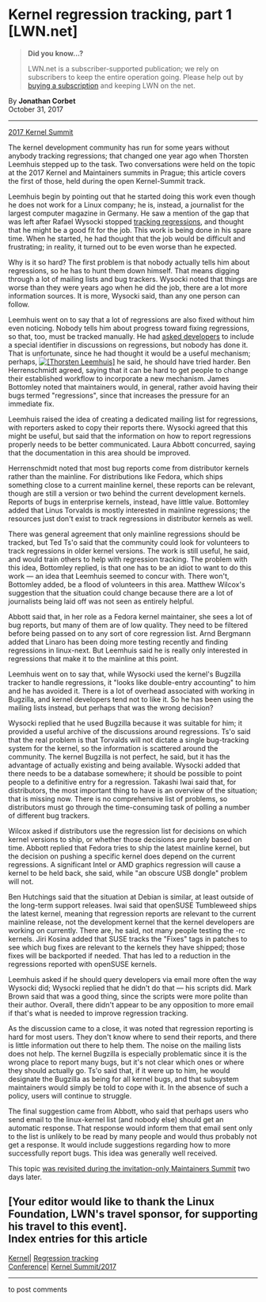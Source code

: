 # Kernel regression tracking, part 1 [LWN.net]

> **Did you know...?**
> 
> LWN.net is a subscriber-supported publication; we rely on subscribers to keep the entire operation going. Please help out by [buying a subscription](/Promo/nst-nag4/subscribe) and keeping LWN on the net. 

By **Jonathan Corbet**  
October 31, 2017 

* * *

[2017 Kernel Summit](/Articles/KernelSummit2017/)

The kernel development community has run for some years without anybody tracking regressions; that changed one year ago when Thorsten Leemhuis stepped up to the task. Two conversations were held on the topic at the 2017 Kernel and Maintainers summits in Prague; this article covers the first of those, held during the open Kernel-Summit track. 

Leemhuis begin by pointing out that he started doing this work even though he does not work for a Linux company; he is, instead, a journalist for the largest computer magazine in Germany. He saw a mention of the gap that was left after Rafael Wysocki stopped [tracking regressions](/Articles/414223/), and thought that he might be a good fit for the job. This work is being done in his spare time. When he started, he had thought that the job would be difficult and frustrating; in reality, it turned out to be even worse than he expected. 

Why is it so hard? The first problem is that nobody actually tells him about regressions, so he has to hunt them down himself. That means digging through a lot of mailing lists and bug trackers. Wysocki noted that things are worse than they were years ago when he did the job, there are a lot more information sources. It is more, Wysocki said, than any one person can follow. 

Leemhuis went on to say that a lot of regressions are also fixed without him even noticing. Nobody tells him about progress toward fixing regressions, so that, too, must be tracked manually. He had [asked developers](/Articles/729620/) to include a special identifier in discussions on regressions, but nobody has done it. That is unfortunate, since he had thought it would be a useful mechanism; perhaps, [![\[Thorsten
Leemhuis\]](https://static.lwn.net/images/conf/2017/osse/ThorstenLeemhuis-sm.jpg)](/Articles/737668/) he said, he should have tried harder. Ben Herrenschmidt agreed, saying that it can be hard to get people to change their established workflow to incorporate a new mechanism. James Bottomley noted that maintainers would, in general, rather avoid having their bugs termed "regressions", since that increases the pressure for an immediate fix. 

Leemhuis raised the idea of creating a dedicated mailing list for regressions, with reporters asked to copy their reports there. Wysocki agreed that this might be useful, but said that the information on how to report regressions properly needs to be better communicated. Laura Abbott concurred, saying that the documentation in this area should be improved. 

Herrenschmidt noted that most bug reports come from distributor kernels rather than the mainline. For distributions like Fedora, which ships something close to a current mainline kernel, these reports can be relevant, though are still a version or two behind the current development kernels. Reports of bugs in enterprise kernels, instead, have little value. Bottomley added that Linus Torvalds is mostly interested in mainline regressions; the resources just don't exist to track regressions in distributor kernels as well. 

There was general agreement that only mainline regressions should be tracked, but Ted Ts'o said that the community could look for volunteers to track regressions in older kernel versions. The work is still useful, he said, and would train others to help with regression tracking. The problem with this idea, Bottomley replied, is that one has to be an idiot to want to do this work — an idea that Leemhuis seemed to concur with. There won't, Bottomley added, be a flood of volunteers in this area. Matthew Wilcox's suggestion that the situation could change because there are a lot of journalists being laid off was not seen as entirely helpful. 

Abbott said that, in her role as a Fedora kernel maintainer, she sees a lot of bug reports, but many of them are of low quality. They need to be filtered before being passed on to any sort of core regression list. Arnd Bergmann added that Linaro has been doing more testing recently and finding regressions in linux-next. But Leemhuis said he is really only interested in regressions that make it to the mainline at this point. 

Leemhuis went on to say that, while Wysocki used the kernel's Bugzilla tracker to handle regressions, it "looks like double-entry accounting" to him and he has avoided it. There is a lot of overhead associated with working in Bugzilla, and kernel developers tend not to like it. So he has been using the mailing lists instead, but perhaps that was the wrong decision? 

Wysocki replied that he used Bugzilla because it was suitable for him; it provided a useful archive of the discussions around regressions. Ts'o said that the real problem is that Torvalds will not dictate a single bug-tracking system for the kernel, so the information is scattered around the community. The kernel Bugzilla is not perfect, he said, but it has the advantage of actually existing and being available. Wysocki added that there needs to be a database somewhere; it should be possible to point people to a definitive entry for a regression. Takashi Iwai said that, for distributors, the most important thing to have is an overview of the situation; that is missing now. There is no comprehensive list of problems, so distributors must go through the time-consuming task of polling a number of different bug trackers. 

Wilcox asked if distributors use the regression list for decisions on which kernel versions to ship, or whether those decisions are purely based on time. Abbott replied that Fedora tries to ship the latest mainline kernel, but the decision on pushing a specific kernel does depend on the current regressions. A significant Intel or AMD graphics regression will cause a kernel to be held back, she said, while "an obscure USB dongle" problem will not. 

Ben Hutchings said that the situation at Debian is similar, at least outside of the long-term support releases. Iwai said that openSUSE Tumbleweed ships the latest kernel, meaning that regression reports are relevant to the current mainline release, not the development kernel that the kernel developers are working on currently. There are, he said, not many people testing the -rc kernels. Jiri Kosina added that SUSE tracks the "Fixes" tags in patches to see which bug fixes are relevant to the kernels they have shipped; those fixes will be backported if needed. That has led to a reduction in the regressions reported with openSUSE kernels. 

Leemhuis asked if he should query developers via email more often the way Wysocki did; Wysocki replied that he didn't do that — his scripts did. Mark Brown said that was a good thing, since the scripts were more polite than their author. Overall, there didn't appear to be any opposition to more email if that's what is needed to improve regression tracking. 

As the discussion came to a close, it was noted that regression reporting is hard for most users. They don't know where to send their reports, and there is little information out there to help them. The noise on the mailing lists does not help. The kernel Bugzilla is especially problematic since it is the wrong place to report many bugs, but it's not clear which ones or where they should actually go. Ts'o said that, if it were up to him, he would designate the Bugzilla as being for all kernel bugs, and that subsystem maintainers would simply be told to cope with it. In the absence of such a policy, users will continue to struggle. 

The final suggestion came from Abbott, who said that perhaps users who send email to the linux-kernel list (and nobody else) should get an automatic response. That response would inform them that email sent only to the list is unlikely to be read by many people and would thus probably not get a response. It would include suggestions regarding how to more successfully report bugs. This idea was generally well received. 

This topic [was revisited during the invitation-only Maintainers Summit](/Articles/738216/) two days later. 

[Your editor would like to thank the Linux Foundation, LWN's travel sponsor, for supporting his travel to this event].  
Index entries for this article  
---  
[Kernel](/Kernel/Index)| [Regression tracking](/Kernel/Index#Regression_tracking)  
[Conference](/Archives/ConferenceIndex/)| [Kernel Summit/2017](/Archives/ConferenceIndex/#Kernel_Summit-2017)  
  


* * *

to post comments 
